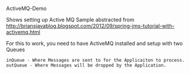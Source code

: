ActiveMQ-Demo

Shows setting up Active MQ
Sample abstracted from http://briansjavablog.blogspot.com/2012/09/spring-jms-tutorial-with-activemq.html

For this to work, you need to have ActiveMQ installed and setup with two Queues 

	inQueue - Where Messages are sent to for the Applicaiton to process.
	outQueue - Where Messages will be dropped by the Application.

